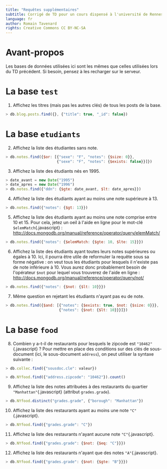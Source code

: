 ```yaml
---
title: "Requêtes supplémentaires"
subtitle: Corrigé de TD pour un cours dispensé à l'université de Rennes 2
language: fr
author: Romain Tavenard
rights: Creative Commons CC BY-NC-SA
---
```


# Avant-propos

Les bases de données utilisées ici sont les mêmes que celles utilisées lors du TD précédent. Si besoin, pensez à les recharger sur le serveur.

# La base `test`

1. Affichez les titres (mais pas les autres clés) de tous les posts de la base.

```javascript
> db.blog.posts.find({}, {"title": true, "_id": false})
```

# La base `etudiants`

2. Affichez la liste des étudiantes sans note.

```javascript
> db.notes.find({$or: [{"sexe": "F", "notes": {$size: 0}},
                       {"sexe": "F", "notes": {$exists: false}}]})
```

3. Affichez la liste des étudiants nés en 1995.

```javascript
> date_avant = new Date("1995")
> date_apres = new Date("1996")
> db.notes.find({"ddn": {$gte: date_avant, $lt: date_apres}})
```

4. Affichez la liste des étudiants ayant au moins une note supérieure à 13.

```javascript
> db.notes.find({"notes": {$gt: 13}})
```

5. Affichez la liste des étudiants ayant au moins une note comprise entre 10 et 15. Pour cela, jetez un oeil à l'aide en ligne pour le mot-clé `$elemMatch`{.javascript} : <http://docs.mongodb.org/manual/reference/operator/query/elemMatch/>

```javascript
> db.notes.find({"notes": {$elemMatch: {$gte: 10, $lte: 15}}})
```

6. Affichez la liste des étudiants ayant toutes leurs notes supérieures ou égales à 10. Ici, il pourra être utile de reformuler la requête sous sa forme négative : on veut tous les étudiants pour lesquels il n'existe pas de note inférieure à 10. Vous aurez donc probablement besoin de l'opérateur `$not` pour lequel vous trouverez de l'aide en ligne : <http://docs.mongodb.org/manual/reference/operator/query/not/>

```javascript
> db.notes.find({"notes": {$not: {$lt: 10}}})
```

7. Même question en rejetant les étudiants n'ayant pas eu de note.

```javascript
> db.notes.find({$and: [{"notes": {$exists: true, $not: {$size: 0}}},
                        {"notes": {$not: {$lt: 10}}}]})
```

# La base `food`

8. Combien y a-t-il de restaurants pour lesquels le zipcode est `"10462"`{.javascript} ? Pour mettre en place des conditions sur des clés de sous-document (ici, le sous-document `address`), on peut utiliser la syntaxe suivante :

```javascript
> db.collec.find({"sousdoc.cle": valeur})
```

```javascript
> db.NYfood.find({"address.zipcode": "10462"}).count()
```

9. Affichez la liste des notes attribuées à des restaurants du quartier `"Manhattan"`{.javascript} (attribut `grades.grade`).

```javascript
> db.NYfood.distinct("grades.grade", {"borough": "Manhattan"})
```

10. Affichez la liste des restaurants ayant au moins une note `"C"`{.javascript}.

```javascript
> db.NYfood.find({"grades.grade": "C"})
```

11. Affichez la liste des restaurants n'ayant aucune note `"C"`{.javascript}.

```javascript
> db.NYfood.find({"grades.grade": {$not: {$eq: "C"}}})
```

12. Affichez la liste des restaurants n'ayant que des notes `"A"`{.javascript}.

```javascript
> db.NYfood.find({"grades.grade": {$not: {$gte: "B"}}})
```
